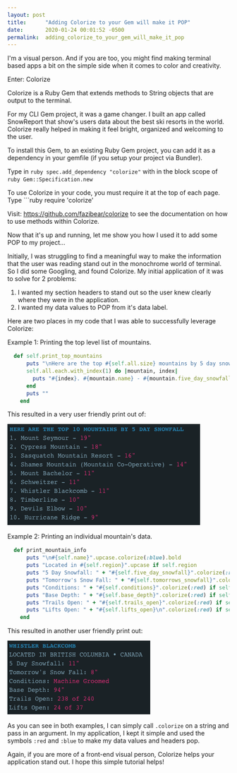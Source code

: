 ```yaml
---
layout: post
title:      "Adding Colorize to your Gem will make it POP"
date:       2020-01-24 00:01:52 -0500
permalink:  adding_colorize_to_your_gem_will_make_it_pop
---
```



I'm a visual person.  And if you are too, you might find making terminal based apps a bit on the simple side when it comes to color and creativity.

Enter: Colorize

Colorize is a Ruby Gem that extends methods to String objects that are output to the terminal.

For my CLI Gem project, it was a game changer.  I built an app called SnowReport that show's users data about the best ski resorts in the world. Colorize really helped in making it feel bright, organized and welcoming to the user.

To install this Gem, to an existing Ruby Gem project, you can add it as a dependency in your gemfile (if you setup your project via Bundler).

Type in ```ruby spec.add_dependency "colorize"``` with in the block scope of ```ruby Gem::Specification.new```

To use Colorize in your code, you must require it at the top of each page.  Type ```ruby require 'colorize'

Visit: https://github.com/fazibear/colorize to see the documentation on how to use methods within Colorize.

Now that it's up and running, let me show you how I used it to add some POP to my project...

Initially, I was struggling to find a meaningful way to make the information that the user was reading stand out in the monochrome world of terminal.  So I did some Googling, and found Colorize.  My initial application of it was to solve for 2 problems:

1. I wanted my section headers to stand out so the user knew clearly where they were in the application.
2. I wanted my data values to POP from it's data label.

Here are two places in my code that I was able to successfully leverage Colorize:

Example 1:  Printing the top level list of mountains.

```ruby
  def self.print_top_mountains
      puts "\nHere are the top #{self.all.size} mountains by 5 day snowfall".upcase.colorize(:blue).bold
      self.all.each.with_index(1) do |mountain, index|
        puts "#{index}. #{mountain.name} - #{mountain.five_day_snowfall.colorize(:red)}"
      end
      puts ""
    end
```

This resulted in a very user friendly print out of:

![Ex1 image](https://raw.githubusercontent.com/ottocedeno/snowreport/master/Screen%20Shot%202020-01-23%20at%2011.36.11%20PM.png)

Example 2:  Printing an individual mountain's data.

```ruby
  def print_mountain_info
      puts "\n#{self.name}".upcase.colorize(:blue).bold
      puts "Located in #{self.region}".upcase if self.region
      puts "5 Day Snowfall: " + "#{self.five_day_snowfall}".colorize(:red) if self.five_day_snowfall
      puts "Tomorrow's Snow Fall: " + "#{self.tomorrows_snowfall}".colorize(:red) if self.tomorrows_snowfall
      puts "Conditions: " + "#{self.conditions}".colorize(:red) if self.conditions
      puts "Base Depth: " + "#{self.base_depth}".colorize(:red) if self.base_depth
      puts "Trails Open: " + "#{self.trails_open}".colorize(:red) if self.trails_open
      puts "Lifts Open: " + "#{self.lifts_open}\n".colorize(:red) if self.lifts_open
    end
```

This resulted in another user friendly print out:

![Ex2 image](https://raw.githubusercontent.com/ottocedeno/snowreport/master/Screen%20Shot%202020-01-23%20at%2011.36.30%20PM.png)

As you can see in both examples, I can simply call ```.colorize``` on a string and pass in an argument.  In my application, I kept it simple and used the symbols ```:red``` and ```:blue``` to make my data values and headers pop.

Again, if you are more of a front-end visual person, Colorize helps your application stand out.  I hope this simple tutorial helps!



